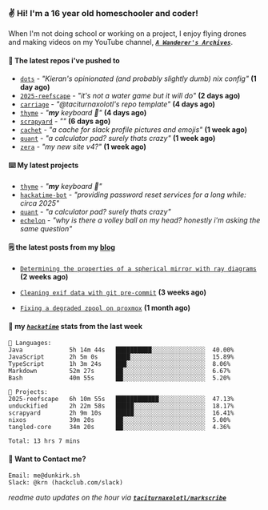 ### ✌️ Hi! I'm a 16 year old homeschooler and coder!

When I'm not doing school or working on a project, I enjoy flying drones and making videos on my YouTube channel, [**_`A Wanderer's Archives`_**](https://youtube.com/@wanderer.archives).

#### 👷 The latest repos i've pushed to

- [`dots`](https://github.com/taciturnaxolotl/dots) - _"Kieran's opinionated (and probably slightly dumb) nix config"_ **(1 day ago)**
- [`2025-reefscape`](https://github.com/df1317/2025-reefscape) - _"it's not a water game but it will do"_ **(2 days ago)**
- [`carriage`](https://github.com/taciturnaxolotl/carriage) - _"@taciturnaxolotl's repo template"_ **(4 days ago)**
- [`thyme`](https://github.com/taciturnaxolotl/thyme) - _"**my** keyboard 🫶"_ **(4 days ago)**
- [`scrapyard`](https://github.com/hackclub/scrapyard) - _""_ **(6 days ago)**
- [`cachet`](https://github.com/taciturnaxolotl/cachet) - _"a cache for slack profile pictures and emojis"_ **(1 week ago)**
- [`quant`](https://github.com/taciturnaxolotl/quant) - _"a calculator pad? surely thats crazy"_ **(1 week ago)**
- [`zera`](https://github.com/taciturnaxolotl/zera) - _"my new site v4?"_ **(1 week ago)**

#### ⌨️ My latest projects

- [`thyme`](https://github.com/taciturnaxolotl/thyme) - _"**my** keyboard 🫶"_
- [`hackatime-bot`](https://github.com/taciturnaxolotl/hackatime-bot) - _"providing password reset services for a long while: circa 2025"_
- [`quant`](https://github.com/taciturnaxolotl/quant) - _"a calculator pad? surely thats crazy"_
- [`echelon`](https://github.com/taciturnaxolotl/echelon) - _"why is there a volley ball on my head? honestly i'm asking the same question"_

#### 🗒️ the latest posts from my [blog](https://dunkirk.sh)

- [`Determining the properties of a spherical mirror with ray diagrams`](https://dunkirk.sh/blog/spherical-ray-diagrams/) **(2 weeks ago)**

- [`Cleaning exif data with git pre-commit`](https://dunkirk.sh/blog/remove-exif-git-hook/) **(3 weeks ago)**

- [`Fixing a degraded zpool on proxmox`](https://dunkirk.sh/blog/degraded-zpool-proxmox/) **(1 month ago)**



#### 📡 my [_`hackatime`_](https://waka.hackclub.com) stats from the last week

```text
💾 Languages:
Java             5h 14m 44s   ██████████░░░░░░░░░░░░░░░  40.00%
JavaScript       2h 5m 0s     ████░░░░░░░░░░░░░░░░░░░░░  15.89%
TypeScript       1h 3m 24s    ███░░░░░░░░░░░░░░░░░░░░░░  8.06%
Markdown         52m 27s      ██░░░░░░░░░░░░░░░░░░░░░░░  6.67%
Bash             40m 55s      ██░░░░░░░░░░░░░░░░░░░░░░░  5.20%

💼 Projects:
2025-reefscape   6h 10m 55s   ████████████░░░░░░░░░░░░░  47.13%
unduckified      2h 22m 58s   █████░░░░░░░░░░░░░░░░░░░░  18.17%
scrapyard        2h 9m 10s    █████░░░░░░░░░░░░░░░░░░░░  16.41%
nixos            39m 20s      ██░░░░░░░░░░░░░░░░░░░░░░░  5.00%
tangled-core     34m 20s      ██░░░░░░░░░░░░░░░░░░░░░░░  4.36%

Total: 13 hrs 7 mins
```

#### 📮 Want to Contact me?

```text
Email: me@dunkirk.sh
Slack: @krn (hackclub.com/slack)
```

_readme auto updates on the hour via [**`taciturnaxolotl/markscribe`**](https://github.com/taciturnaxolotl/markscribe)_
